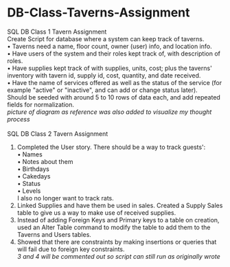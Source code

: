 # DB-Class-Taverns-Assignment
SQL DB Class 1 Tavern Assignment<br>
Create Script for database where a system can keep track of taverns.<br>
• Taverns need a name, floor count, owner (user) info, and location info.<br>
• Have users of the system and their roles kept track of, with description of roles.<br>
• Have supplies kept track of with supplies, units, cost; plus the taverns' inventory with tavern id, supply id, cost, quantity, and date received.<br>
• Have the name of services offered as well as the status of the service (for example "active" or "inactive", and can add or change status later).<br>
Should be seeded with around 5 to 10 rows of data each, and add repeated fields for normalization.<br>
*picture of diagram as reference was also added to visualize my thought process*<br>
<br>
SQL DB Class 2 Tavern Assignment
1. Completed the User story. There should be a way to track guests':<br>
• Names<br>
• Notes about them<br>
• Birthdays<br>
• Cakedays<br>
• Status<br>
• Levels<br>
   I also no longer want to track rats.<br>
2. Linked Supplies and have them be used in sales. Created a Supply Sales table to give us a way to make use of received supplies.<br>
3. Instead of adding Foreign Keys and Primary keys to a table on creation, used an Alter Table command to modify the table to add them to the Taverns and Users tables.<br>
4. Showed that there are constraints by making insertions or queries that will fail due to foreign key constraints.<br>
*3 and 4 will be commented out so script can still run as originally wrote*<br>
<br>
